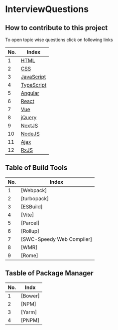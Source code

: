 # InterviewQuestions

## How to contribute to this project

To open topic wise questions click on following links

| No.| Index|
|---- |------- |
|1|[HTML](https://github.com/MohanNalgire/InterviewQuestions/tree/master/HTML)|
|2|[CSS](https://github.com/MohanNalgire/InterviewQuestions/tree/master/CSS)|
|3|[JavaScript](https://github.com/MohanNalgire/InterviewQuestions/tree/master/JavaScript)|
|4|[TypeScript](https://github.com/MohanNalgire/InterviewQuestions/tree/master/TypeScript)|
|5|[Angular](https://github.com/MohanNalgire/InterviewQuestions/tree/master/Angular)|
|6|[React](https://github.com/MohanNalgire/InterviewQuestions/tree/master/React)|
|7|[Vue](https://github.com/MohanNalgire/InterviewQuestions/tree/master/Vue)|
|8|[jQuery](https://github.com/MohanNalgire/InterviewQuestions/tree/master/jQuery)|
|9|[NextJS](https://github.com/MohanNalgire/InterviewQuestions/tree/master/NextJS)|
|10|[NodeJS](https://github.com/MohanNalgire/InterviewQuestions/tree/master/NodeJS)|
|11|[Ajax](https://github.com/MohanNalgire/InterviewQuestions/tree/master/Ajax)|
|12|[RxJS](https://github.com/MohanNalgire/InterviewQuestions/tree/master/RxJS)|

## Table of Build Tools

|No.|Index|
|---- |------- |
|1|[Webpack]|
|2|[turbopack]|
|3|[ESBuild]|
|4|[Vite]|
|5|[Parcel]|
|6|[Rollup]|
|7|[SWC-Speedy Web Compiler]|
|8|[WMR]|
|9|[Rome]|

## Tasble of Package Manager

|No.|Indx|
|---- |------- |
|1|[Bower]|
|2|[NPM]|
|3|[Yarm]|
|4|[PNPM]|
